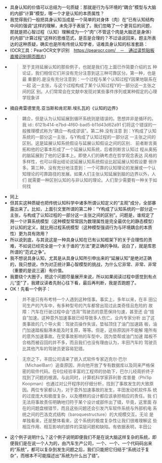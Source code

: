 - 具身认知的价值可以总结为一句质疑：那就是行为与环境的“耦合”模型与大脑的内部“计算“模型，哪一个才是认知的本质属性？
- 我觉得我们一般把具身认知当成是一个简单的对身体（肉）在”已有认知结构中间的强调“这样的理解，未免浮于表层了。我们忽略了一个更背后的问题，那就是把心智过程（认知）理解成为一个”肉“（不管这个肉是大脑还是身体）的内部”计算过程“这样的思维范式，是否是合理的？不过话说回来，题主所表达的这种质疑，确实也是所有传统认知学者，诘难具身认知的标准套路：
- (OCR工具：PearOCR文字识别　https://pearocr.com/　－　通过读剪贴板直接识别网页图片)
-
  > 至于支持延展认知的那些例子，也就是我们在上面已作简要介绍的五
  种论证，我们相信它们并没有充分注意到这三种可靠区分。第一种，也是最
  重要的.是没有充分注意到：一个过程与某个认知过程Y因果地联系在一起
  这一主张，与这个过程构成了某个认知过程Y的一部分这一主张之间的区
  别。人们常常会在文献中发现对某些事件序列或某种假定的心理学现象详
- 摘自弗雷德里克.亚当斯和肯尼斯.埃扎瓦的《认知的边界》
-
  > 耦合，但是认为认知延展到循环系统则是错误的。思想并非是循环的。我
  id:: 6121b414-e7bd-4f60-bad5-b11d43d62a91
  们将这个错误的一般推理模式称为“耦合一构成谬误”。第二种.没有注意
  到：Y构成了认知系统的一部分这一主张，与Y构成了认知过程的一部分这
  一主张之间的区别。这是延展认知系统假设与延展认知假设之间的区别．
  前者断言奥拓和他的记事本形成了一个延展认知系统，后者则断言认知过
  程从奥拓的脑延展到了他的记事本上。即使人们的确考虑在哲学观念表达
  风格的多样性，也可以得出结论说延展认知系统假设比起延展认知假设要
  弱许多。第三种，没有充分地注意到：一个可靠的认知理论的发展或一个认
  知理论的可靠路径的发展。如果人们主张认知延展到脑的边界以外，人们
  就需要一种区别认知的与非认知的理论。人们至少需要有一种关于如何找
- 同上
- 但其实这种质疑也把传统认知科学中诸多所谓认知定义的“主观”成分，全部暴露出来了。比如，上面引文里所谓的第二种：“Y构成了认知系统的一部分这一主张，与构成了认知过程的一部分这一主张之间的区别”。问题是，谁规定了用一个计算系统模型（这种模型常常因为数理属性是完全最优化的静态模型）对认知的定义，就比用过程系统模型（这种模型强调行为与环境耦合的本质性）更为具有效用？
- 所以说到底，与其说这是一种具身认知在已有认知框架下的关于合理性的责难，不如说已经完全是一个关于谁的“方法”更正确的争辩。说白了，就是库恩所谓的“范式之争”。
- 我不想说具身认知，尤其是从具身认知所引申出来的“延展认知”是绝对正确的，我只想说，作为对正统计算心智模型的挑战，为什么它非常、非常、非常（重要的是说三遍）有价值。
- 我要绕个大圈子，把这个问题尽量展开来说，所以如果阅读过程中感觉到有点儿“歪”了，我建议读者先耐心往下看，最后再判断，我是否跑题了。
- OK！先看一个例子：
-
  > 并不是只有布考特一个人遇到这种怪事。事实上，多年以来，在丰
  田公司生产的汽车中，有多种型号的汽车都曾出现过此类奇怪且危险的
  故障：汽车在行驶过程中会“违背”驾驶员的意愿保持匀速，甚至还
  会“擅自”加速。这种意外加速事故已经导致多人伤亡。业内专家分析
  出了这类事故的几个导火索：驾驶员操作失误，垫毡顶住了油门加速路
  板，油门加速踏板黏滞未能及时复原，等等。但是，这些原因并不能解
  隆所有的意外加速事故。在受事故影响的车型中，因为垫帮或油门加速
  踏板不合格而被召回的并不多，而且我们也没有理由认为，丰田汽车的
  驾驶员比其他汽车的驾驶员更容易犯错。
-
  > 无奈之下，丰田公司请来了嵌入式软件专家迈克尔·巴尔
  （MichaelBarr）追查原因，并向他开放了专有数据库以及同来严格保
  密的软件代码。在6位经验丰富的工程师的协助下，巴尔儿经周折终子
  找到了问题的根源。与此同时，计算机科学家菲利普·库普曼（Phi1ip
  Koopman）也通过对公开程序的仔细分析，找到了事故发生的大致原
  因。两位专家都认为，对于意外加速事故的发生，丰田发动机软件系
  统的过度庞大和极度复杂，以及槽糕的设计都应该承担相应的责任。我
  们无法将事故责任明确地归符于某个设计或部件出了错，毕竟，这里面
  存在的问题盘根错节，而且这些问题还会引发汽车软件系统与外部机电
  系统之间的巴洛克式结构（baroquestructure）的大规模交互。无论
  是单独看来，还是整体看来，这个系统的极度复杂性让我们很难理解这
  些相互作用、相互影响的部件的深层问题和缺陷。有依据表明，丰田公
- 这个例子说明什么？这个例子说明即便我们不是在说大脑这样复杂的系统，即便我们是在说一个人为的，由汽车生产公司，一个、一个、一个代码码出来的“系统”，都可以复杂到发生问题之后，我们只能把它归结于“系统过于复杂”，而根本不可能描述出“系统为什么出了错”。